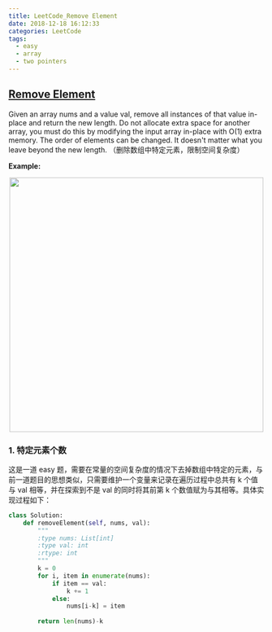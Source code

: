```yaml
---
title: LeetCode_Remove Element
date: 2018-12-18 16:12:33
categories: LeetCode
tags: 
  - easy
  - array
  - two pointers
---
```


## [Remove Element](https://leetcode.com/problems/remove-element/)

Given an array nums and a value val, remove all instances of that value in-place and return the new length. Do not allocate extra space for another array, you must do this by modifying the input array in-place with O(1) extra memory. The order of elements can be changed. It doesn't matter what you leave beyond the new length.
（删除数组中特定元素，限制空间复杂度）

<!--more-->

**Example:** 

<div align=center>
	<img src="/images/leetcode_27.png" width = "500" align=center/>
</div>


### 1. 特定元素个数
这是一道 easy 题，需要在常量的空间复杂度的情况下去掉数组中特定的元素，与前一道题目的思想类似，只需要维护一个变量来记录在遍历过程中总共有 k 个值与 val 相等，并在探索到不是 val 的同时将其前第 k 个数值赋为与其相等。具体实现过程如下：

```python
class Solution:
    def removeElement(self, nums, val):
        """
        :type nums: List[int]
        :type val: int
        :rtype: int
        """
        k = 0
        for i, item in enumerate(nums):
            if item == val:
                k += 1
            else:
                nums[i-k] = item
        
        return len(nums)-k
```